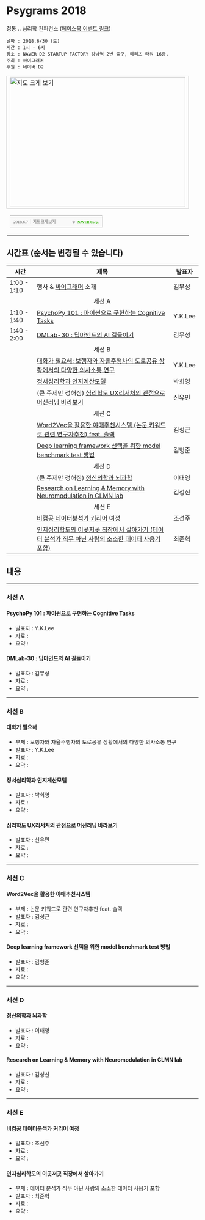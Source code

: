 # Psygrams 2018

정통 .. 심리학 컨퍼런스 (<a href="https://www.facebook.com/events/590394521317191/" onclick="ga('send', 'event', 'OutLink', 'Facebook Event - Psygrams 2018');">페이스북 이벤트 링크</a>)

```
날짜 : 2018.6/30 (토)
시간 : 1시 - 6시
장소 : NAVER D2 STARTUP FACTORY 강남역 2번 출구, 메리츠 타워 16층.
주최 : 싸이그래머
후원 : 네이버 D2
```

<table cellpadding="0" cellspacing="0" width="462"> <tr> <td style="border:1px solid #cecece;"><a href="https://map.naver.com/?searchCoord=23253178a074931c3f521abc8715ba966285fbc638ec2d6651121b57c1092b65&query=TkFWRVIgRDIgU1RBUlRVUCBGQUNUT1JZ&tab=1&lng=c9155879b5e6034bc84c7124728e3fdf&mapMode=0&mpx=ba34423f292bd7a98a7532e2024cfc26c0f3068e5ab4d35dc4acd659e124fb46f596942ee4b1a0dc55c7a767adc7640f17a768d024a488977579ff6a7543566a&lat=1129c8535ea7581fbe30025ecee64853&dlevel=12&enc=b64&menu=location" target="_blank"><img src="http://prt.map.naver.com/mashupmap/print?key=p1528344697374_1954321520" width="460" height="340" alt="지도 크게 보기" title="지도 크게 보기" border="0" style="vertical-align:top;"/></a></td> </tr> <tr> <td> <table cellpadding="0" cellspacing="0" width="100%"> <tr> <td height="30" bgcolor="#f9f9f9" align="left" style="padding-left:9px; border-left:1px solid #cecece; border-bottom:1px solid #cecece;"> <span style="font-family: tahoma; font-size: 11px; color:#666;">2018.6.7</span>&nbsp;<span style="font-size: 11px; color:#e5e5e5;">|</span>&nbsp;<a style="font-family: dotum,sans-serif; font-size: 11px; color:#666; text-decoration: none; letter-spacing: -1px;" href="https://map.naver.com/?searchCoord=23253178a074931c3f521abc8715ba966285fbc638ec2d6651121b57c1092b65&query=TkFWRVIgRDIgU1RBUlRVUCBGQUNUT1JZ&tab=1&lng=c9155879b5e6034bc84c7124728e3fdf&mapMode=0&mpx=ba34423f292bd7a98a7532e2024cfc26c0f3068e5ab4d35dc4acd659e124fb46f596942ee4b1a0dc55c7a767adc7640f17a768d024a488977579ff6a7543566a&lat=1129c8535ea7581fbe30025ecee64853&dlevel=12&enc=b64&menu=location" target="_blank">지도 크게 보기</a> </td> <td width="98" bgcolor="#f9f9f9" align="right" style="text-align:right; padding-right:9px; border-right:1px solid #cecece; border-bottom:1px solid #cecece;"> <span style="float:right;"><span style="font-size:9px; font-family:Verdana, sans-serif; color:#444;">&copy;&nbsp;</span>&nbsp;<a style="font-family:tahoma; font-size:9px; font-weight:bold; color:#2db400; text-decoration:none;" href="http://www.nhncorp.com" target="_blank">NAVER Corp.</a></span> </td> </tr> </table> </td> </tr> </table>

## 시간표 (순서는 변경될 수 있습니다)


|시간| 제목  |  발표자  |
|---|---|---|
| 1:00 - 1:10  | 행사 & <a href="https://www.facebook.com/groups/psygrammer" onclick="ga('send', 'event', 'OutLink', 'Psygrammer Facebook');">싸이그래머</a> 소개  | 김무성  |
|| <center>세션 A</center> ||
| 1:10 - 1:40 | <a href="https://psygrammer.github.io/psygrams/#psychopy-101--파이썬으로-구현하는-cognitive-tasks" onclick="ga('send', 'event', 'InLink', 'Title Click', 'PsychoPy 101 : 파이썬으로 구현하는 Cognitive Tasks');">PsychoPy 101 : 파이썬으로 구현하는 Cognitive Tasks</a> | Y.K.Lee   |   
| 1:40 - 2:00 | <a href="https://psygrammer.github.io/psygrams/#dmlab-30--딥마인드의-ai-길들이기" onclick="ga('send', 'event', 'InLink', 'Title Click', 'DMLab-30 : 딥마인드의 AI 길들이기');">DMLab-30 : 딥마인드의 AI 길들이기</a> | 김무성  |    
|| <center>세션 B</center> ||
|   | <a href="https://psygrammer.github.io/psygrams/#대화가-필요해" onclick="ga('send', 'event', 'InLink', 'Title Click', '대화가 필요해');">대화가 필요해: 보행자와 자율주행차의 도로공유 상황에서의 다양한 의사소통 연구</a> | Y.K.Lee  |
|   | <a href="https://psygrammer.github.io/psygrams/#정서심리학과-인지계산모델" onclick="ga('send', 'event', 'InLink', 'Title Click', '정서심리학과 인지계산모델');">정서심리학과 인지계산모델</a> | 박희영  |
|   | (큰 주제만 정해짐) <a href="https://psygrammer.github.io/psygrams/#심리학도-ux리서처의-관점으로-머신러닝-바라보기" onclick="ga('send', 'event', 'InLink', 'Title Click', '심리학도 UX리서처의 관점으로 머신러닝 바라보기');">심리학도 UX리서처의 관점으로 머신러닝 바라보기</a> | 신유민  |
|| <center>세션 C</center> ||
|   | <a href="https://psygrammer.github.io/psygrams/#word2vec을-활용한-야매추천시스템" onclick="ga('send', 'event', 'InLink', 'Title Click', 'Word2Vec을 활용한 야매추천시스템');">Word2Vec을 활용한 야매추천시스템 (논문 키워드로 관련 연구자추천) feat. 슬랙</a>   | 김성근 |   
|   | <a href="https://psygrammer.github.io/psygrams/#deep-learning-framework-선택을-위한-model-benchmark-test-방법" onclick="ga('send', 'event', 'InLink', 'Title Click', 'Deep learning framework 선택을 위한 model benchmark test 방법');">Deep learning framework 선택을 위한 model benchmark test 방법</a> | 김형준 | 
|| <center>세션 D</center> ||
|   | (큰 주제만 정해짐) <a href="https://psygrammer.github.io/psygrams/#정신의학과-뇌과학" onclick="ga('send', 'event', 'InLink', 'Title Click', '정신의학과 뇌과학');">정신의학과 뇌과학</a> | 이태영  |
|   | <a href="https://psygrammer.github.io/psygrams/#research-on-learning--memory-with-neuromodulation-in-clmn-lab" onclick="ga('send', 'event', 'InLink', 'Title Click', 'Research on Learning & Memory with Neuromodulation in CLMN lab');">Research on Learning & Memory with Neuromodulation in CLMN lab</a> | 김성신  |
|| <center>세션 E</center> ||
|   | <a href="https://psygrammer.github.io/psygrams/#비컴공-데이터분석가-커리어-여정" onclick="ga('send', 'event', 'InLink', 'Title Click', '비컴공 데이터분석가 커리어 여정');">비컴공 데이터분석가 커리어 여정</a> | 조선주  |
|   | <a href="https://psygrammer.github.io/psygrams/#인지심리학도의-이곳저곳-직장에서-살아가기" onclick="ga('send', 'event', 'InLink', 'Title Click', '인지심리학도의 이곳저곳 직장에서 살아가기');">인지심리학도의 이곳저곳 직장에서 살아가기 (데이터 분석가 직무 아닌 사람의 소소한 데이터 사용기 포함)</a> | 최준혁  |




## 내용

--------------

### 세션 A

#### PsychoPy 101 : 파이썬으로 구현하는 Cognitive Tasks
* 발표자 : Y.K.Lee 
* 자료 :
* 요약 :

#### DMLab-30 : 딥마인드의 AI 길들이기
* 발표자 : 김무성
* 자료 :
* 요약 :

--------------

### 세션 B

#### 대화가 필요해
* 부제 : 보행자와 자율주행차의 도로공유 상황에서의 다양한 의사소통 연구
* 발표자 : Y.K.Lee 
* 자료 :
* 요약 :

#### 정서심리학과 인지계산모델
* 발표자 : 박희영
* 자료 :
* 요약 :

#### 심리학도 UX리서처의 관점으로 머신러닝 바라보기 
* 발표자 : 신유민
* 자료 :
* 요약 :

--------------

### 세션 C

#### Word2Vec을 활용한 야매추천시스템 
* 부제 : 논문 키워드로 관련 연구자추천 feat. 슬랙
* 발표자 : 김성근
* 자료 :
* 요약 :

#### Deep learning framework 선택을 위한 model benchmark test 방법
* 발표자 : 김형준
* 자료 :
* 요약 :

--------------

### 세션 D

#### 정신의학과 뇌과학 
* 발표자 : 이태영
* 자료 :
* 요약 :

#### Research on Learning & Memory with Neuromodulation in CLMN lab
* 발표자 : 김성신
* 자료 :
* 요약 :

--------------

### 세션 E

#### 비컴공 데이터분석가 커리어 여정
* 발표자 : 조선주
* 자료 :
* 요약 :

#### 인지심리학도의 이곳저곳 직장에서 살아가기 
* 부제 : 데이터 분석가 직무 아닌 사람의 소소한 데이터 사용기 포함
* 발표자 : 최준혁
* 자료 :
* 요약 :

